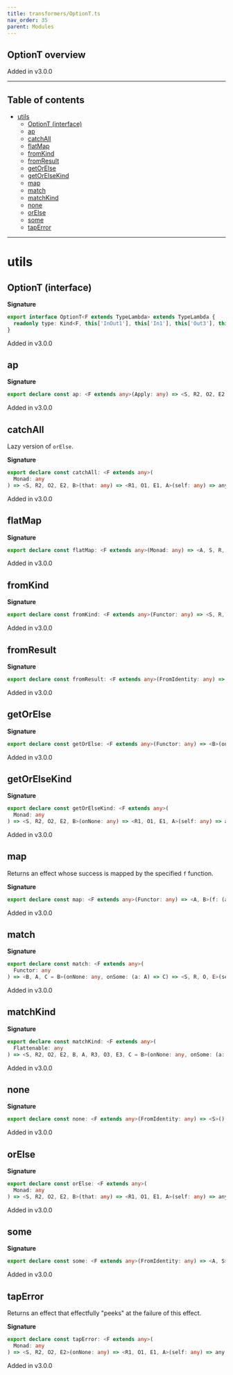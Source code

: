 ```yaml
---
title: transformers/OptionT.ts
nav_order: 35
parent: Modules
---
```


## OptionT overview

Added in v3.0.0

---

<h2 class="text-delta">Table of contents</h2>

- [utils](#utils)
  - [OptionT (interface)](#optiont-interface)
  - [ap](#ap)
  - [catchAll](#catchall)
  - [flatMap](#flatmap)
  - [fromKind](#fromkind)
  - [fromResult](#fromresult)
  - [getOrElse](#getorelse)
  - [getOrElseKind](#getorelsekind)
  - [map](#map)
  - [match](#match)
  - [matchKind](#matchkind)
  - [none](#none)
  - [orElse](#orelse)
  - [some](#some)
  - [tapError](#taperror)

---

# utils

## OptionT (interface)

**Signature**

```ts
export interface OptionT<F extends TypeLambda> extends TypeLambda {
  readonly type: Kind<F, this['InOut1'], this['In1'], this['Out3'], this['Out2'], Option<this['Out1']>>
}
```

Added in v3.0.0

## ap

**Signature**

```ts
export declare const ap: <F extends any>(Apply: any) => <S, R2, O2, E2, A>(fa: any) => <R1, O1, E1, B>(self: any) => any
```

Added in v3.0.0

## catchAll

Lazy version of `orElse`.

**Signature**

```ts
export declare const catchAll: <F extends any>(
  Monad: any
) => <S, R2, O2, E2, B>(that: any) => <R1, O1, E1, A>(self: any) => any
```

Added in v3.0.0

## flatMap

**Signature**

```ts
export declare const flatMap: <F extends any>(Monad: any) => <A, S, R, O, E, B>(f: (a: A) => any) => (self: any) => any
```

Added in v3.0.0

## fromKind

**Signature**

```ts
export declare const fromKind: <F extends any>(Functor: any) => <S, R, O, E, A>(self: any) => any
```

Added in v3.0.0

## fromResult

**Signature**

```ts
export declare const fromResult: <F extends any>(FromIdentity: any) => <A, S>(e: any) => any
```

Added in v3.0.0

## getOrElse

**Signature**

```ts
export declare const getOrElse: <F extends any>(Functor: any) => <B>(onNone: B) => <S, R, O, E, A>(self: any) => any
```

Added in v3.0.0

## getOrElseKind

**Signature**

```ts
export declare const getOrElseKind: <F extends any>(
  Monad: any
) => <S, R2, O2, E2, B>(onNone: any) => <R1, O1, E1, A>(self: any) => any
```

Added in v3.0.0

## map

Returns an effect whose success is mapped by the specified `f` function.

**Signature**

```ts
export declare const map: <F extends any>(Functor: any) => <A, B>(f: (a: A) => B) => <S, R, O, E>(self: any) => any
```

Added in v3.0.0

## match

**Signature**

```ts
export declare const match: <F extends any>(
  Functor: any
) => <B, A, C = B>(onNone: any, onSome: (a: A) => C) => <S, R, O, E>(self: any) => any
```

Added in v3.0.0

## matchKind

**Signature**

```ts
export declare const matchKind: <F extends any>(
  Flattenable: any
) => <S, R2, O2, E2, B, A, R3, O3, E3, C = B>(onNone: any, onSome: (a: A) => any) => <R1, O1, E1>(self: any) => any
```

Added in v3.0.0

## none

**Signature**

```ts
export declare const none: <F extends any>(FromIdentity: any) => <S>() => any
```

Added in v3.0.0

## orElse

**Signature**

```ts
export declare const orElse: <F extends any>(
  Monad: any
) => <S, R2, O2, E2, B>(that: any) => <R1, O1, E1, A>(self: any) => any
```

Added in v3.0.0

## some

**Signature**

```ts
export declare const some: <F extends any>(FromIdentity: any) => <A, S>(a: A) => any
```

Added in v3.0.0

## tapError

Returns an effect that effectfully "peeks" at the failure of this effect.

**Signature**

```ts
export declare const tapError: <F extends any>(
  Monad: any
) => <S, R2, O2, E2>(onNone: any) => <R1, O1, E1, A>(self: any) => any
```

Added in v3.0.0
